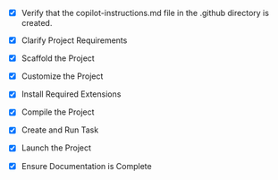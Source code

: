<!-- Use this file to provide workspace-specific custom instructions to Copilot. For more details, visit https://code.visualstudio.com/docs/copilot/copilot-customization#_use-a-githubcopilotinstructionsmd-file -->
- [x] Verify that the copilot-instructions.md file in the .github directory is created.

- [x] Clarify Project Requirements
	<!-- Python application for Pokemon battle simulator with MoveDex, PokemonDex, and BattleManager components -->

- [x] Scaffold the Project
	<!-- Created Python project structure with MoveDex, PokemonDex, Pokemon, Player, BattleManager, and main application files -->

- [x] Customize the Project
	<!-- Implemented complete Pokemon battle system with type effectiveness, stat calculations, and turn-based combat -->

- [x] Install Required Extensions
	<!-- No additional extensions required for Python project -->

- [x] Compile the Project
	<!-- Python project compiled successfully, application runs without errors -->

- [x] Create and Run Task
	<!-- No specific task needed for Python project, application runs directly with python main.py -->

- [x] Launch the Project
	<!-- Project successfully launched and tested, interactive battle simulator working correctly -->

- [x] Ensure Documentation is Complete
	<!-- README.md created with comprehensive documentation and usage instructions -->
